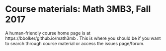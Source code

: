 # Course materials:  Math 3MB3, Fall 2017

A human-friendly course home page is at https://bbolker/github.io/math3mb . This is where you should be if you want to search through course material or access the issues page/forum.
